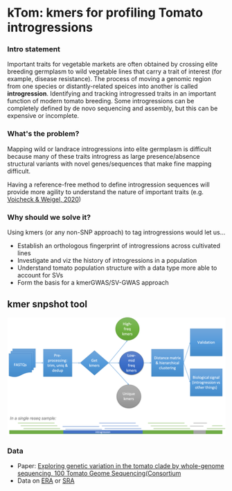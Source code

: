 # kTom: kmers for profiling Tomato introgressions 

### Intro statement

Important traits for vegetable markets are often obtained by crossing elite breeding germplasm to wild vegetable lines that carry a trait of interest (for example, disease resistance). The process of moving a genomic region from one species or distantly-related speices into another is called **introgression**. Identifying and tracking introgressed traits in an important function of modern tomato breeding. Some introgressions can be completely defined by de novo sequencing and assembly, but this can be expensive or incomplete.

### What's the problem?

Mapping wild or landrace introgressions into elite germplasm is difficult because many of these traits introgress as large presence/absence structural variants with novel genes/sequences that make fine mapping difficult. 

Having a reference-free method to define introgression sequences will provide more agility to understand the nature of important traits (e.g. [Voicheck & Weigel, 2020](https://www.nature.com/articles/s41588-020-0612-7))

### Why should we solve it?

Using kmers (or any non-SNP approach) to tag introgressions would let us…

- Establish an orthologous fingerprint of introgressions across cultivated lines
- Investigate and viz the history of introgressions in a population
- Understand tomato population structure with a data type more able to account for SVs
- Form the basis for a kmerGWAS/SV-GWAS approach


## kmer snpshot tool

![workflow diagram](images/flow-chart.png)

### Data

- Paper: [Exploring genetic variation in the tomato clade by whole-genome sequencing, 100 Tomato Geome Sequencing(Consortium](https://onlinelibrary.wiley.com/doi/10.1111/tpj.12616)
- Data on [ERA](https://www.ebi.ac.uk/ena/browser/view/PRJEB5235?show=reads) or [SRA](https://www.ncbi.nlm.nih.gov/bioproject/PRJEB5235)

